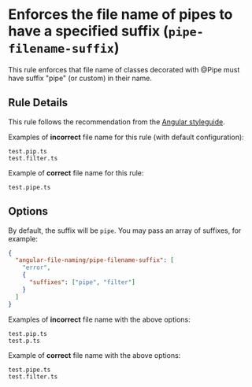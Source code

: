 # Enforces the file name of pipes to have a specified suffix (`pipe-filename-suffix`)

This rule enforces that file name of classes decorated with @Pipe must have suffix "pipe" (or custom) in their name.

## Rule Details

This rule follows the recommendation from the [Angular styleguide](https://angular.io/guide/styleguide#style-02-03).

Examples of **incorrect** file name for this rule (with default configuration):

```
test.pip.ts
test.filter.ts
```

Example of **correct** file name for this rule:

```
test.pipe.ts
```

## Options

By default, the suffix will be `pipe`. You may pass an array of suffixes, for example:

```json
{
  "angular-file-naming/pipe-filename-suffix": [
    "error",
    {
      "suffixes": ["pipe", "filter"]
    }
  ]
}
```

Examples of **incorrect** file name with the above options:

```
test.pip.ts
test.p.ts
```

Example of **correct** file name with the above options:

```
test.pipe.ts
test.filter.ts
```
